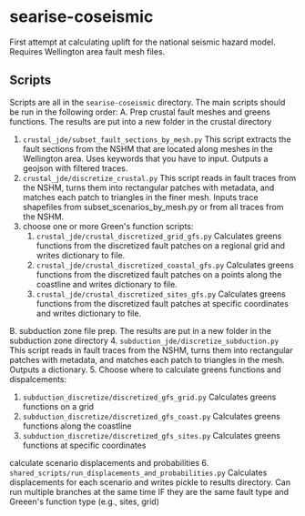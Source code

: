 # searise-coseismic
First attempt at calculating uplift for the national seismic hazard model. Requires Wellington area fault mesh files.

## Scripts
Scripts are all in the `searise-coseismic` directory. The main scripts should be run in the following 
order:
A. Prep crustal fault meshes and greens functions. The results are put into a new folder in the crustal directory
1. `crustal_jde/subset_fault_sections_by_mesh.py` This script extracts the fault sections from the NSHM that are 
   located 
   along meshes in the Wellington area. Uses keywords that you have to input. Outputs a geojson with filtered traces.
2. `crustal_jde/discretize_crustal.py` This script reads in fault traces from the NSHM, turns them into rectangular 
   patches with metadata, and matches each patch to triangles in the finer mesh. Inputs trace shapefiles from 
   subset_scenarios_by_mesh.py or from all  traces from the NSHM.
3. choose one or more Green's function scripts:
   1. `crustal_jde/crustal_discretized_grid_gfs.py` Calculates greens functions from the discretized fault patches on a 
      regional grid and writes dictionary to file.
   2. `crustal_jde/crustal_discretized_coastal_gfs.py` Calculates greens functions from the discretized fault patches 
      on a points along the coastline and writes dictionary to file.
   3. `crustal_jde/crustal_discretized_sites_gfs.py` Calculates greens functions from the discretized fault patches at 
      specific coordinates and writes dictionary to file.
   
B. subduction zone file prep. The results are put in a new folder in the subduction zone directory
4. `subduction_jde/discretize_subduction.py` This script reads in fault traces from the NSHM, turns them into 
   rectangular patches with metadata, and matches each patch to triangles in the mesh. Outputs a dictionary.
5. Choose where to calculate greens functions and dispalcements:
   1. `subduction_discretize/discretized_gfs_grid.py` Calculates greens functions on a grid
   2. `subduction_discretize/discretized_gfs_coast.py` Calculates greens functions along the coastline
   3. `subduction_discretize/discretized_gfs_sites.py` Calculates greens functions at specific coordinates

calculate scenario displacements and probabilities
6. `shared_scripts/run_displacements_and_probabilities.py` Calculates displacements for each scenario and writes 
   pickle to results directory. Can run multiple branches at the same time IF they are the same fault type and 
   Greeen's function type (e.g., sites, grid)
   

